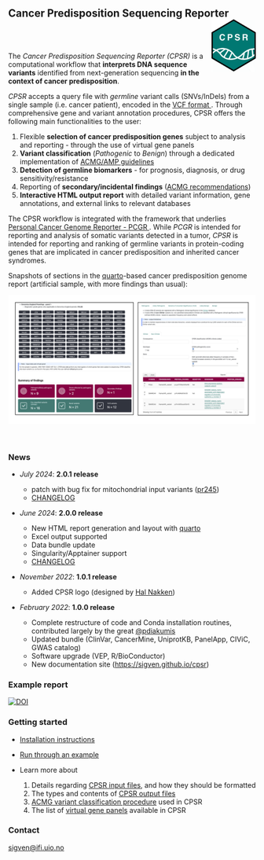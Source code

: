 <br>

## Cancer Predisposition Sequencing Reporter <a href="https://sigven.github.io/cpsr/"><img src="man/figures/logo.png" align="right" height="106" width="90"/></a>

<br><br>

The *Cancer Predisposition Sequencing Reporter (CPSR)* is a computational workflow that **interprets DNA sequence variants** identified from next-generation sequencing **in the context of cancer predisposition**. 

*CPSR* accepts a query file with _germline_ variant calls (SNVs/InDels) from a single sample (i.e. cancer patient), encoded in the [VCF format ](https://samtools.github.io/hts-specs/VCFv4.2.pdf). Through comprehensive gene and variant annotation procedures, CPSR offers the following main functionalities to the user:

1) Flexible **selection of cancer predisposition genes** subject to analysis and reporting - through the use of virtual gene panels
2) **Variant classification** (*Pathogenic* to _Benign_) through a dedicated implementation of [ACMG/AMP guidelines](https://pubmed.ncbi.nlm.nih.gov/25741868/)
3) **Detection of germline biomarkers** - for prognosis, diagnosis, or drug sensitivity/resistance
4) Reporting of **secondary/incidental findings** ([ACMG recommendations](https://pubmed.ncbi.nlm.nih.gov/37347242/))
5) **Interactive HTML output report** with detailed variant information, gene annotations, and external links to relevant databases


The CPSR workflow is integrated with the framework that underlies [Personal Cancer Genome Reporter - PCGR ](https://github.com/sigven/pcgr). While *PCGR* is intended for reporting and analysis of somatic variants detected in a tumor, *CPSR* is intended for reporting and ranking of germline variants in protein-coding genes that are implicated in cancer predisposition and inherited cancer syndromes.

Snapshots of sections in the [quarto](https://quarto.org)-based cancer predisposition genome report (artificial sample, with more findings than usual):

![](img/cpsr_sc.png)

<br>

### News

* *July 2024*: **2.0.1 release**
  - patch with bug fix for mitochondrial input variants ([pr245](https://github.com/sigven/pcgr/pull/245))
  - [CHANGELOG](https://sigven.github.io/cpsr/articles/CHANGELOG.html)

* *June 2024*: **2.0.0 release**
  - New HTML report generation and layout with [quarto](https://quarto.org/)
  - Excel output supported
  - Data bundle update
  - Singularity/Apptainer support
  - [CHANGELOG](http://cpsr.readthedocs.io/en/latest/CHANGELOG.html)

* *November 2022*: **1.0.1 release**
  * Added CPSR logo (designed by [Hal Nakken](https://halvetica.net))

* *February 2022*: **1.0.0 release**
  * Complete restructure of code and Conda installation routines, contributed largely by the great [@pdiakumis](https://github.com/pdiakumis)
  * Updated bundle (ClinVar, CancerMine, UniprotKB, PanelApp, CIViC, GWAS catalog)
  * Software upgrade (VEP, R/BioConductor)
  * New documentation site (https://sigven.github.io/cpsr)


### Example report

[![DOI](https://zenodo.org/badge/DOI/10.5281/zenodo.12734384.svg)](https://doi.org/10.5281/zenodo.12734384)

### Getting started

- [Installation instructions](articles/installation.html)
- [Run through an example](articles/running.html#example-run)
- Learn more about

   1) Details regarding [CPSR input files](articles/input.html), and how they should be formatted 
   2) The types and contents of [CPSR output files](articles/output.html)
   3) [ACMG variant classification procedure](articles/variant_classification.html) used in CPSR
   4) The list of [virtual gene panels](articles/virtual_panels.html) available in CPSR


### Contact

sigven@ifi.uio.no
